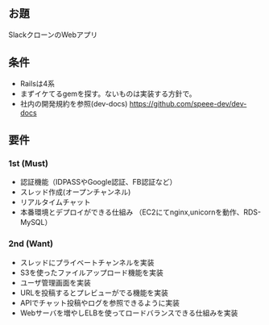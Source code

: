 ## お題
SlackクローンのWebアプリ
## 条件
- Railsは4系
- まずイケてるgemを探す。ないものは実装する方針で。
- 社内の開発規約を参照(dev-docs)
https://github.com/speee-dev/dev-docs

## 要件
### 1st (Must)
- 認証機能（IDPASSやGoogle認証、FB認証など）
- スレッド作成(オープンチャンネル)
- リアルタイムチャット
- 本番環境とデプロイができる仕組み
（EC2にてnginx,unicornを動作、RDS-MySQL）

### 2nd (Want)
- スレッドにプライベートチャンネルを実装
- S3を使ったファイルアップロード機能を実装
- ユーザ管理画面を実装
- URLを投稿するとプレビューがでる機能を実装
- APIでチャット投稿やログを参照できるように実装
- Webサーバを増やしELBを使ってロードバランスできる仕組みを実装
